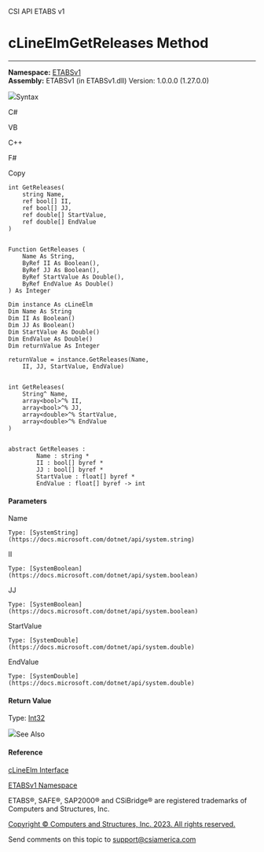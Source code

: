 ﻿

CSI API ETABS v1

# cLineElmGetReleases Method  
  
---  
  
**Namespace:** [ETABSv1](2780f1b8-2033-5289-2298-1cdb2a7508d9.htm)  
**Assembly:** ETABSv1 (in ETABSv1.dll) Version: 1.0.0.0 (1.27.0.0)

![](../icons/SectionExpanded.png)Syntax

C#

VB

C++

F#

Copy

    
    
    int GetReleases(
    	string Name,
    	ref bool[] II,
    	ref bool[] JJ,
    	ref double[] StartValue,
    	ref double[] EndValue
    )
    
    
    Function GetReleases ( 
    	Name As String,
    	ByRef II As Boolean(),
    	ByRef JJ As Boolean(),
    	ByRef StartValue As Double(),
    	ByRef EndValue As Double()
    ) As Integer
    
    Dim instance As cLineElm
    Dim Name As String
    Dim II As Boolean()
    Dim JJ As Boolean()
    Dim StartValue As Double()
    Dim EndValue As Double()
    Dim returnValue As Integer
    
    returnValue = instance.GetReleases(Name, 
    	II, JJ, StartValue, EndValue)
    
    
    int GetReleases(
    	String^ Name, 
    	array<bool>^% II, 
    	array<bool>^% JJ, 
    	array<double>^% StartValue, 
    	array<double>^% EndValue
    )
    
    
    abstract GetReleases : 
            Name : string * 
            II : bool[] byref * 
            JJ : bool[] byref * 
            StartValue : float[] byref * 
            EndValue : float[] byref -> int 
    

#### Parameters

Name

    Type: [SystemString](https://docs.microsoft.com/dotnet/api/system.string)  

II

    Type: [SystemBoolean](https://docs.microsoft.com/dotnet/api/system.boolean)  

JJ

    Type: [SystemBoolean](https://docs.microsoft.com/dotnet/api/system.boolean)  

StartValue

    Type: [SystemDouble](https://docs.microsoft.com/dotnet/api/system.double)  

EndValue

    Type: [SystemDouble](https://docs.microsoft.com/dotnet/api/system.double)  

#### Return Value

Type: [Int32](https://docs.microsoft.com/dotnet/api/system.int32)

![](../icons/SectionExpanded.png)See Also

#### Reference

[cLineElm Interface](12845e9d-b6df-04f3-44cf-7b26f167b1fb.htm)

[ETABSv1 Namespace](2780f1b8-2033-5289-2298-1cdb2a7508d9.htm)

ETABS®, SAFE®, SAP2000® and CSiBridge® are registered trademarks of Computers
and Structures, Inc.  

[Copyright © Computers and Structures, Inc. 2023. All rights
reserved.](http://www.csiamerica.com)

Send comments on this topic to
[support@csiamerica.com](mailto:support%40csiamerica.com?Subject=CSI%20API%20ETABS%20v1)

